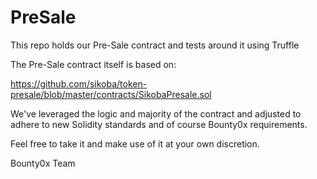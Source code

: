 # PreSale
This repo holds our Pre-Sale contract and tests around it using Truffle

The Pre-Sale contract itself is based on: 

https://github.com/sikoba/token-presale/blob/master/contracts/SikobaPresale.sol

We've leveraged the logic and majority of the contract and adjusted to adhere to new Solidity standards and of course Bounty0x requirements.

Feel free to take it and make use of it at your own discretion.

Bounty0x Team

